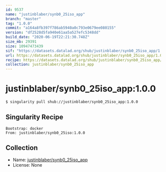 ```yaml
---
id: 9537
name: "justinblaber/synb0_25iso_app"
branch: "master"
tag: "1.0.0"
commit: "a164a8fb397f786ab5940a0c793e0679ee080155"
version: "df2528d5fa940e61aa5a527efc5348dd"
build_date: "2020-06-19T22:21:30.748Z"
size_mb: 29391
size: 10947473439
sif: "https://datasets.datalad.org/shub/justinblaber/synb0_25iso_app/1.0.0/2020-06-19-a164a8fb-df2528d5/df2528d5fa940e61aa5a527efc5348dd.simg"
url: https://datasets.datalad.org/shub/justinblaber/synb0_25iso_app/1.0.0/2020-06-19-a164a8fb-df2528d5/
recipe: https://datasets.datalad.org/shub/justinblaber/synb0_25iso_app/1.0.0/2020-06-19-a164a8fb-df2528d5/Singularity
collection: justinblaber/synb0_25iso_app
---
```


# justinblaber/synb0_25iso_app:1.0.0

```bash
$ singularity pull shub://justinblaber/synb0_25iso_app:1.0.0
```

## Singularity Recipe

```singularity
Bootstrap: docker
From: justinblaber/synb0_25iso:1.0.0
```

## Collection

 - Name: [justinblaber/synb0_25iso_app](https://github.com/justinblaber/synb0_25iso_app)
 - License: None

